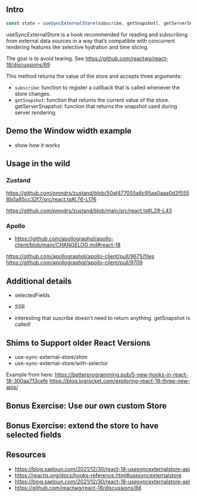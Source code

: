 ## Intro

```jsx
const state = useSyncExternalStore(subscribe, getSnapshot[, getServerSnapshot]);
```

useSyncExternalStore is a hook recommended for reading and subscribing from external data sources in a way that’s compatible with concurrent rendering features like selective hydration and time slicing.

The goal is to avoid tearing. See https://github.com/reactwg/react-18/discussions/69

This method returns the value of the store and accepts three arguments:

- `subscribe`: function to register a callback that is called whenever the store changes.
- `getSnapshot`: function that returns the current value of the store.
  getServerSnapshot: function that returns the snapshot used during server rendering.

## Demo the Window width example

- show how it works

## Usage in the wild

### Zustand

https://github.com/pmndrs/zustand/blob/50af477055a6c95aa0aaa0d2f5558b0a85cc32f7/src/react.ts#L76-L176

https://github.com/pmndrs/zustand/blob/main/src/react.ts#L29-L43

### Apollo

- https://github.com/apollographql/apollo-client/blob/main/CHANGELOG.md#react-18

https://github.com/apollographql/apollo-client/pull/9675/files
https://github.com/apollographql/apollo-client/pull/9709

## Additional details

- selectedFields
- SSR

- interesting that suscribe doesn't need to return anything. getSnapshot is called!

## Shims to Support older React Versions

- use-sync-external-store/shim
- use-sync-external-store/with-selector

Example from here: https://betterprogramming.pub/5-new-hooks-in-react-18-300aa713cefe
https://blog.logrocket.com/exploring-react-18-three-new-apis/

## Bonus Exercise: Use our own custom Store

## Bonus Exercise: extend the store to have selected fields

## Resources

- https://blog.saeloun.com/2021/12/30/react-18-usesyncexternalstore-api
- https://reactjs.org/docs/hooks-reference.html#usesyncexternalstore
- https://blog.saeloun.com/2021/12/30/react-18-usesyncexternalstore-api
- https://github.com/reactwg/react-18/discussions/86
